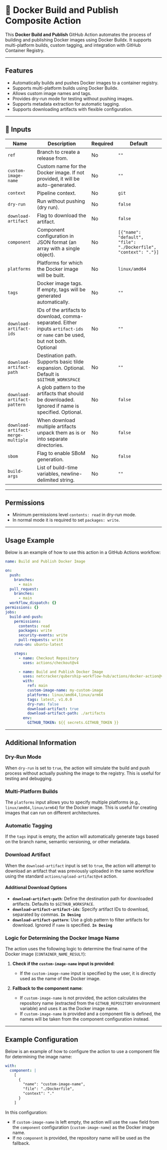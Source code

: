 # 🚀 Docker Build and Publish Composite Action

This **Docker Build and Publish** GitHub Action automates the process of building and publishing Docker images using Docker Buildx. It supports multi-platform builds, custom tagging, and integration with GitHub Container Registry.

---

## Features

- Automatically builds and pushes Docker images to a container registry.
- Supports multi-platform builds using Docker Buildx.
- Allows custom image names and tags.
- Provides dry-run mode for testing without pushing images.
- Supports metadata extraction for automatic tagging.
- Supports downloading artifacts with flexible configuration.

---

## 📌 Inputs

| Name                      | Description                                                                                                                        | Required | Default                                                      |
|---------------------------|------------------------------------------------------------------------------------------------------------------------------------|----------|--------------------------------------------------------------|
| `ref`                     | Branch to create a release from.                                                                                                   | No       | `""`                                                         |
| `custom-image-name`       | Custom name for the Docker image. If not provided, it will be auto-generated.                                                      | No       | `""`                                                         |
| `context`                 | Pipeline context.                                                                                                                  | No       | `git`                                                        |
| `dry-run`                 | Run without pushing (dry run).                                                                                                     | No       | `false`                                                      |
| `download-artifact`       | Flag to download the artifact.                                                                                                     | No       | `false`                                                      |
| `component`               | Component configuration in JSON format (an array with a single object).                                                            | No       | `[{"name": "default", "file": "./Dockerfile", "context": "."}]` |
| `platforms`               | Platforms for which the Docker image will be built.                                                                                | No       | `linux/amd64`                                                |
| `tags`                    | Docker image tags. If empty, tags will be generated automatically.                                                                 | No       | `""`                                                         |
| `download-artifact-ids`   | IDs of the artifacts to download, comma-separated. Either inputs `artifact-ids` or `name` can be used, but not both. Optional      | No       | `""`                                                         |
| `download-artifact-path`  | Destination path. Supports basic tilde expansion. Optional. Default is `$GITHUB_WORKSPACE`                                         | No       | `""`                                                         |
| `download-artifact-pattern`| A glob pattern to the artifacts that should be downloaded. Ignored if name is specified. Optional.                                | No       | `false`                                                      |
| `download-artifact-merge-multiple` | When download multiple artifacts unpack them as is or into separate directories.                                          | No       | `false`                                                      |
| `sbom`                    | Flag to enable SBoM generation. | No | `false` |
| `build-args`              | List of build-time variables, newline-delimited string. | No | `""` |

---

## Permissions

- Minimum permissions level `contents: read` in dry-run mode.
- In normal mode it is required to set `packages: write`.

---

## Usage Example

Below is an example of how to use this action in a GitHub Actions workflow:

```yaml
name: Build and Publish Docker Image

on:
  push:
    branches:
      - main
  pull_request:
    branches:
      - main
  workflow_dispatch: {}
permissions: {}
jobs:
  build-and-push:
    permissions:
      contents: read
      packages: write
      security-events: write
      pull-requests: write
    runs-on: ubuntu-latest

    steps:
      - name: Checkout Repository
        uses: actions/checkout@v4

      - name: Build and Publish Docker Image
        uses: netcracker/qubership-workflow-hub/actions/docker-action@v1.0.6
        with:
          ref: main
          custom-image-name: my-custom-image
          platforms: linux/amd64,linux/arm64
          tags: latest, v1.0.0
          dry-run: false
          download-artifact: true
          download-artifact-path: ./artifacts
        env:
          GITHUB_TOKEN: ${{ secrets.GITHUB_TOKEN }}
```

---

## Additional Information

### Dry-Run Mode

When `dry-run` is set to `true`, the action will simulate the build and push process without actually pushing the image to the registry. This is useful for testing and debugging.

### Multi-Platform Builds

The `platforms` input allows you to specify multiple platforms (e.g., `linux/amd64,linux/arm64`) for the Docker image. This is useful for creating images that can run on different architectures.

### Automatic Tagging

If the `tags` input is empty, the action will automatically generate tags based on the branch name, semantic versioning, or other metadata.

### Download Artifact

When the `download-artifact` input is set to `true`, the action will attempt to download an artifact that was previously uploaded in the same workflow using the standard `actions/upload-artifact@v4` action.

#### Additional Download Options

- **`download-artifact-path`**: Define the destination path for downloaded artifacts. Defaults to `$GITHUB_WORKSPACE`.
- **`download-artifact-artifact-ids`**: Specify artifact IDs to download, separated by commas. **`In Desing`**
- **`download-artifact-pattern`**: Use a glob pattern to filter artifacts for download. Ignored if `name` is specified. **`In Desing`**

### Logic for Determining the Docker Image Name

The action uses the following logic to determine the final name of the Docker image (`CONTAINER_NAME_RESULT`):

1. **Check if the `custom-image-name` input is provided**:
   - If the `custom-image-name` input is specified by the user, it is directly used as the name of the Docker image.

2. **Fallback to the component name**:
   - If `custom-image-name` is not provided, the action calculates the repository name (extracted from the `GITHUB_REPOSITORY` environment variable) and uses it as the Docker image name.
   - If `custom-image-name` is provided and a component file is defined, the names will be taken from the component configuration instead.

---

## Example Configuration

Below is an example of how to configure the action to use a component file for determining the image name:

```yaml
with:
  component: |
    [
      {
        "name": "custom-image-name",
        "file": "./Dockerfile",
        "context": "."
      }
    ]
```

In this configuration:

- If `custom-image-name` is left empty, the action will use the `name` field from the `component` configuration (`custom-image-name`) as the Docker image name.
- If no `component` is provided, the repository name will be used as the fallback.
